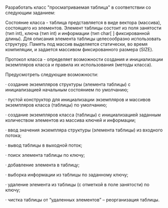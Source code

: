 Разработать класс "просматриваемая таблица" в соответствии со следующим заданием:

Состояние класса - таблица представляется в виде вектора (массива), состоящего из элементов. Элемент таблицы состоит из поля занятости (тип int), ключа (тип int) и информации (тип char[ ] фиксированной длины). Для описания элемента таблицы целесообразно использовать структуру. Память под массив выделяется статически, во время компиляции, и задается массивом фиксированного размера (SIZE).

Протокол класса - определяет  возможности создания и инициализации экземпляров класса и правила их использования (методы класса).

Предусмотреть следующие возможности:

·          создание экземпляров структуры (элемента таблицы) с инициализацией начальным состоянием по умолчанию;

·          пустой конструктор для инициализации экземпляров и массивов экземпляров класса (таблицы) по умолчанию;

·          создание экземпляров класса (таблицы) с инициализацией заданным количеством элементов из массива ключей и информации;

·          ввод значения экземпляра структуры (элемента таблицы) из входного потока;

·          вывод таблицы в выходной поток;

·          поиск элемента таблицы по ключу;

·          добавление элемента в таблицу;

·          выборка информации из таблицы по заданному ключу;

·          удаление элемента из таблицы (с отметкой в поле занятости) по ключу;

·          чистка таблицы от “удаленных элементов” – реорганизация таблицы.
